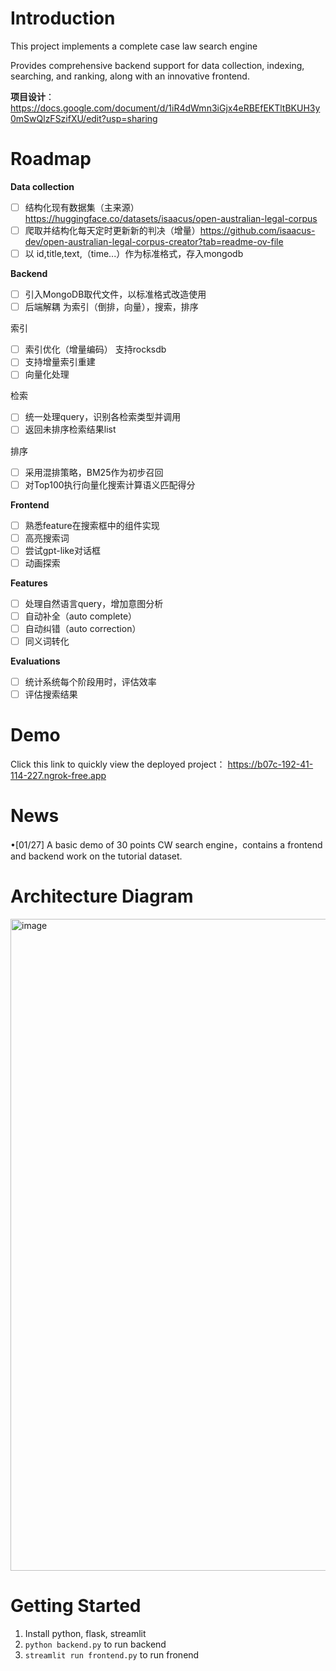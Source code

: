 # Introduction
This project implements a complete case law search engine 

Provides comprehensive backend support for data collection, indexing, searching, and ranking, along with an innovative frontend.

**项目设计**：https://docs.google.com/document/d/1iR4dWmn3iGjx4eRBEfEKTltBKUH3y0mSwQlzFSzifXU/edit?usp=sharing

# Roadmap

**Data collection**
- [ ] 结构化现有数据集（主来源）https://huggingface.co/datasets/isaacus/open-australian-legal-corpus 
- [ ] 爬取并结构化每天定时更新新的判决（增量）https://github.com/isaacus-dev/open-australian-legal-corpus-creator?tab=readme-ov-file 
- [ ] 以 id,title,text,（time...）作为标准格式，存入mongodb

**Backend**
- [ ] 引入MongoDB取代文件，以标准格式改造使用
- [ ] 后端解耦 为索引（倒排，向量），搜索，排序
      
索引
- [ ] 索引优化（增量编码） 支持rocksdb
- [ ] 支持增量索引重建
- [ ] 向量化处理

检索
- [ ] 统一处理query，识别各检索类型并调用
- [ ] 返回未排序检索结果list

排序
- [ ] 采用混排策略，BM25作为初步召回
- [ ] 对Top100执行向量化搜索计算语义匹配得分

**Frontend**
- [ ] 熟悉feature在搜索框中的组件实现
- [ ] 高亮搜索词
- [ ] 尝试gpt-like对话框
- [ ] 动画探索

**Features**
- [ ] 处理自然语言query，增加意图分析
- [ ] 自动补全（auto complete）
- [ ] 自动纠错（auto correction）
- [ ] 同义词转化

**Evaluations**
- [ ] 统计系统每个阶段用时，评估效率
- [ ] 评估搜索结果

# Demo 
Click this link to quickly view the deployed project：
https://b07c-192-41-114-227.ngrok-free.app

# News
&bull;[01/27] A basic demo of 30 points CW search engine，contains a frontend and backend work on the tutorial dataset.

# Architecture Diagram
<img width="1043" alt="image" src="https://github.com/user-attachments/assets/9a774a9c-b595-4884-918f-e2c73ea5ab51" />

# Getting Started
1. Install python, flask, streamlit
2. ```python backend.py```
to run backend  
3. ```streamlit run frontend.py```
to run fronend





